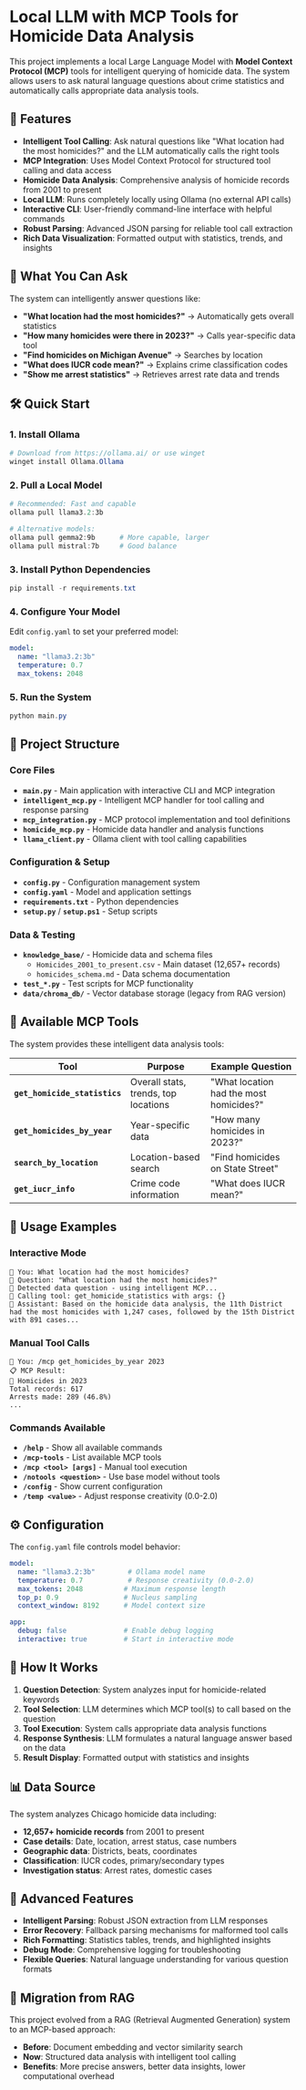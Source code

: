 # Local LLM with MCP Tools for Homicide Data Analysis

This project implements a local Large Language Model with **Model Context Protocol (MCP)** tools for intelligent querying of homicide data. The system allows users to ask natural language questions about crime statistics and automatically calls appropriate data analysis tools.

## 🚀 Features

- **Intelligent Tool Calling**: Ask natural questions like "What location had the most homicides?" and the LLM automatically calls the right tools
- **MCP Integration**: Uses Model Context Protocol for structured tool calling and data access  
- **Homicide Data Analysis**: Comprehensive analysis of homicide records from 2001 to present
- **Local LLM**: Runs completely locally using Ollama (no external API calls)
- **Interactive CLI**: User-friendly command-line interface with helpful commands
- **Robust Parsing**: Advanced JSON parsing for reliable tool call extraction
- **Rich Data Visualization**: Formatted output with statistics, trends, and insights

## 🎯 What You Can Ask

The system can intelligently answer questions like:
- **"What location had the most homicides?"** → Automatically gets overall statistics
- **"How many homicides were there in 2023?"** → Calls year-specific data tool
- **"Find homicides on Michigan Avenue"** → Searches by location
- **"What does IUCR code mean?"** → Explains crime classification codes
- **"Show me arrest statistics"** → Retrieves arrest rate data and trends

## 🛠️ Quick Start

### 1. Install Ollama
```powershell
# Download from https://ollama.ai/ or use winget
winget install Ollama.Ollama
```

### 2. Pull a Local Model
```powershell
# Recommended: Fast and capable
ollama pull llama3.2:3b

# Alternative models:
ollama pull gemma2:9b      # More capable, larger
ollama pull mistral:7b     # Good balance
```

### 3. Install Python Dependencies
```powershell
pip install -r requirements.txt
```

### 4. Configure Your Model
Edit `config.yaml` to set your preferred model:
```yaml
model:
  name: "llama3.2:3b"
  temperature: 0.7
  max_tokens: 2048
```

### 5. Run the System
```powershell
python main.py
```

## 📁 Project Structure

### Core Files
- **`main.py`** - Main application with interactive CLI and MCP integration
- **`intelligent_mcp.py`** - Intelligent MCP handler for tool calling and response parsing
- **`mcp_integration.py`** - MCP protocol implementation and tool definitions
- **`homicide_mcp.py`** - Homicide data handler and analysis functions
- **`llama_client.py`** - Ollama client with tool calling capabilities

### Configuration & Setup
- **`config.py`** - Configuration management system  
- **`config.yaml`** - Model and application settings
- **`requirements.txt`** - Python dependencies
- **`setup.py`** / **`setup.ps1`** - Setup scripts

### Data & Testing
- **`knowledge_base/`** - Homicide data and schema files
  - `Homicides_2001_to_present.csv` - Main dataset (12,657+ records)
  - `homicides_schema.md` - Data schema documentation
- **`test_*.py`** - Test scripts for MCP functionality
- **`data/chroma_db/`** - Vector database storage (legacy from RAG version)

## 🔧 Available MCP Tools

The system provides these intelligent data analysis tools:

| Tool | Purpose | Example Question |
|------|---------|------------------|
| **`get_homicide_statistics`** | Overall stats, trends, top locations | "What location had the most homicides?" |
| **`get_homicides_by_year`** | Year-specific data | "How many homicides in 2023?" |
| **`search_by_location`** | Location-based search | "Find homicides on State Street" |
| **`get_iucr_info`** | Crime code information | "What does IUCR mean?" |

## 💬 Usage Examples

### Interactive Mode
```
💬 You: What location had the most homicides?
🤔 Question: "What location had the most homicides?"
🧠 Detected data question - using intelligent MCP...
🔧 Calling tool: get_homicide_statistics with args: {}
🤖 Assistant: Based on the homicide data analysis, the 11th District had the most homicides with 1,247 cases, followed by the 15th District with 891 cases...
```

### Manual Tool Calls
```
💬 You: /mcp get_homicides_by_year 2023
📋 MCP Result: 
📅 Homicides in 2023
Total records: 617
Arrests made: 289 (46.8%)
...
```

### Commands Available
- **`/help`** - Show all available commands
- **`/mcp-tools`** - List available MCP tools  
- **`/mcp <tool> [args]`** - Manual tool execution
- **`/notools <question>`** - Use base model without tools
- **`/config`** - Show current configuration
- **`/temp <value>`** - Adjust response creativity (0.0-2.0)

## ⚙️ Configuration

The `config.yaml` file controls model behavior:

```yaml
model:
  name: "llama3.2:3b"        # Ollama model name
  temperature: 0.7           # Response creativity (0.0-2.0)
  max_tokens: 2048          # Maximum response length
  top_p: 0.9                # Nucleus sampling
  context_window: 8192      # Model context size

app:
  debug: false              # Enable debug logging
  interactive: true         # Start in interactive mode
```

## 🧠 How It Works

1. **Question Detection**: System analyzes input for homicide-related keywords
2. **Tool Selection**: LLM determines which MCP tool(s) to call based on the question
3. **Tool Execution**: System calls appropriate data analysis functions
4. **Response Synthesis**: LLM formulates a natural language answer based on the data
5. **Result Display**: Formatted output with statistics and insights

## 📊 Data Source

The system analyzes Chicago homicide data including:
- **12,657+ homicide records** from 2001 to present
- **Case details**: Date, location, arrest status, case numbers
- **Geographic data**: Districts, beats, coordinates  
- **Classification**: IUCR codes, primary/secondary types
- **Investigation status**: Arrest rates, domestic cases

## 🚀 Advanced Features

- **Intelligent Parsing**: Robust JSON extraction from LLM responses
- **Error Recovery**: Fallback parsing mechanisms for malformed tool calls
- **Rich Formatting**: Statistics tables, trends, and highlighted insights
- **Debug Mode**: Comprehensive logging for troubleshooting
- **Flexible Queries**: Natural language understanding for various question formats

## 🔄 Migration from RAG

This project evolved from a RAG (Retrieval Augmented Generation) system to an MCP-based approach:
- **Before**: Document embedding and vector similarity search
- **Now**: Structured data analysis with intelligent tool calling
- **Benefits**: More precise answers, better data insights, lower computational overhead
